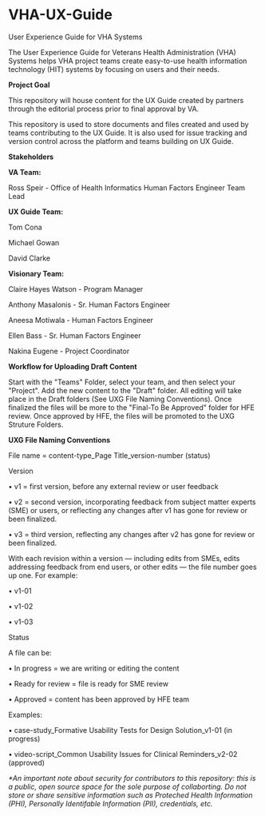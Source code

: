 # VHA-UX-Guide

User Experience Guide for VHA Systems

The User Experience Guide for Veterans Health Administration (VHA) Systems helps VHA project teams create easy-to-use health information technology (HIT) systems by focusing on users and their needs.

<strong> Project Goal </strong>

This repository will house content for the UX Guide created by partners through the editorial process prior to final approval by VA.

This repository is used to store documents and files created and used by teams contributing to the UX Guide. It is also used for issue tracking and version control across the platform and teams building on UX Guide.

<b>Stakeholders</b>

<b>VA Team:</b>

Ross Speir - Office of Health Informatics Human Factors Engineer Team Lead
 
<b>UX Guide Team:</b>
 
 Tom Cona
 
 Michael Gowan
 
 David Clarke
 
<b>Visionary Team:</b>
 
 Claire Hayes Watson - Program Manager
 
 Anthony Masalonis - Sr. Human Factors Engineer
 
 Aneesa Motiwala - Human Factors Engineer
 
 Ellen Bass - Sr. Human Factors Engineer
 
 Nakina Eugene - Project Coordinator
 
 <strong> Workflow for Uploading Draft Content </strong>

Start with the "Teams" Folder, select your team, and then select your "Project". Add the new content to the "Draft" folder. All editing will take place in the Draft folders (See UXG File Naming Conventions). Once finalized the files will be more to the "Final-To Be Approved" folder for HFE review. Once approved by HFE, the files will be promoted to the UXG Struture Folders. 
 
 <strong> UXG File Naming Conventions </strong>
 
 File name = content-type_Page Title_version-number (status)

Version

•	v1 = first version, before any external review or user feedback

•	v2 = second version, incorporating feedback from subject matter experts (SME) or users, or reflecting any changes after v1 has gone for review or been finalized.

•	v3 = third version, reflecting any changes after v2 has gone for review or been finalized.

With each revision within a version — including edits from SMEs, edits addressing feedback from end users, or other edits — the file number goes up one. For example: 

•	v1-01

•	v1-02

•	v1-03

Status

A file can be:

•	In progress = we are writing or editing the content

•	Ready for review = file is ready for SME review

•	Approved = content has been approved by HFE team

Examples:

•	case-study_Formative Usability Tests for Design Solution_v1-01 (in progress)

•	video-script_Common Usability Issues for Clinical Reminders_v2-02 (approved) 


<i>*An important note about security for contributors to this repository: this is a public, open source space for the sole purpose of collaborting. Do not store or share sensitive information such as Proteched Health Information (PHI), Personally Identifable Information (PII), credentials, etc.</i> 
